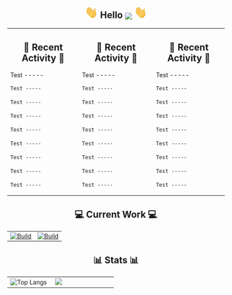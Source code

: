 <!DOCTYPE html>
<!-- Hello -->
<h2 align="center"><img src="https://raw.githubusercontent.com/aakhtar3/aakhtar3/main/img/wave.gif" width="30px"> Hello <img align="center" src="https://visitor-badge.glitch.me/badge?page_id=aakhtar3.aakhtar3"/> <img src="https://raw.githubusercontent.com/aakhtar3/aakhtar3/main/img/wave.gif" width="30px"></h2>


<table style="width:100%"><tr >
<td valign="top" width="33%">
    <h2 align="center">👾 Recent Activity 👾</h2>
    Test -----

    Test -----

    Test -----

    Test -----

    Test -----

    Test -----

    Test -----

    Test -----

    Test -----

</td>

<td valign="top" width="34%">
    <h2 align="center">👾 Recent Activity 👾</h2>
    Test -----

    Test -----

    Test -----

    Test -----

    Test -----

    Test -----

    Test -----

    Test -----

    Test -----

</td>
<td valign="top" width="33%">
    <h2 align="center">👾 Recent Activity 👾</h2>
    Test -----

    Test -----

    Test -----

    Test -----

    Test -----

    Test -----

    Test -----

    Test -----

    Test -----

</td>
</tr></table>

<!-- Working on -->
<h2 align="center">💻 Current Work 💻</h2>
<table><tr>
<td width="50%">
    <a href="https://github.com/disneystreaming/automated-cloud-advisor">
        <img alt="Build" src="https://github-readme-stats.vercel.app/api/pin/?username=disneystreaming&repo=automated-cloud-advisor&theme=dark&cache_seconds=43200">
    </a>
</td>
<td width="50%">
    <a href="https://github.com/donnemartin/awesome-aws">
        <img alt="Build" src="https://github-readme-stats.vercel.app/api/pin/?username=donnemartin&repo=awesome-aws&theme=dark&cache_seconds=86400">
    </a>
</td>
</tr></table>

<h2 align="center">📊 Stats 📊</h2>

<table><tr>
<td width="40%">
    <img alt="Top Langs" src="https://github-readme-stats.vercel.app/api/top-langs/?username=aakhtar3&langs_count=8&theme=dark&cache_seconds=86400&layout=compact&hide=jupyter notebook">
</td>
<td width="55%">
    <img src="https://github-readme-stats.vercel.app/api?username=aakhtar3&theme=dark&show_icons=true&cache_seconds=86400"/>
</td>
</tr></table>
